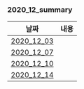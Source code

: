 ### 2020_12_summary

|날짜|내용|
|------|---|
|[2020_12_03](https://github.com/lina0322/yagom_iOS_camp/blob/main/TIL/2020_12/2020_12_03.md)| |
|[2020_12_07](https://github.com/lina0322/yagom_iOS_camp/blob/main/TIL/2020_12/2020_12_07.md)| |
|[2020_12_10](https://github.com/lina0322/yagom_iOS_camp/blob/main/TIL/2020_12/2020_12_10.md)| |
|[2020_12_14](https://github.com/lina0322/yagom_iOS_camp/blob/main/TIL/2020_12/2020_12_14.md)| |
